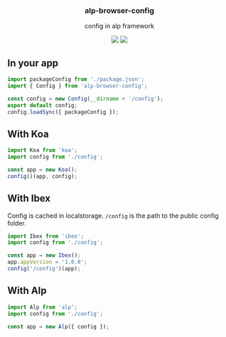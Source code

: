 <h3 align="center">
  alp-browser-config
</h3>

<p align="center">
  config in alp framework
</p>

<p align="center">
  <a href="https://npmjs.org/package/alp-browser-config"><img src="https://img.shields.io/npm/v/alp-browser-config.svg?style=flat-square"></a>
  <a href="https://david-dm.org/christophehurpeau/alp?path=packages/alp-browser-config"><img src="https://david-dm.org/christophehurpeau/alp.svg?path=packages/alp-browser-config?style=flat-square"></a>
</p>

## In your app

```js
import packageConfig from './package.json';
import { Config } from 'alp-browser-config';

const config = new Config(__dirname + '/config');
export default config;
config.loadSync({ packageConfig });
```

## With Koa

```js
import Koa from 'koa';
import config from './config';

const app = new Koa();
config()(app, config);
```

## With Ibex

Config is cached in localstorage. `/config` is the path to the public config folder.

```js
import Ibex from 'ibex';
import config from './config';

const app = new Ibex();
app.appVersion = '1.0.0';
config('/config')(app);
```


## With Alp

```js
import Alp from 'alp';
import config from './config';

const app = new Alp({ config });
```
